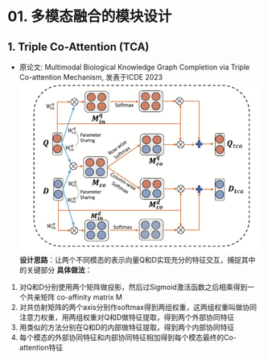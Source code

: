 # 01. 多模态融合的模块设计


## 1. Triple Co-Attention (TCA)

- 原论文: Multimodal Biological Knowledge Graph Completion via Triple Co-attention Mechanism, 发表于ICDE 2023
![](resources/Pasted%20image%2020231120165317.png)
**设计思路**：让两个不同模态的表示向量Q和D实现充分的特征交互，捕捉其中的关键部分
**具体做法**：
1. 对Q和D分别使用两个矩阵做投影，然后过Sigmoid激活函数之后相乘得到一个共亲矩阵 co-affinity matrix M
2. 对共仿射矩阵的两个axis分别作softmax得到两组权重，这两组权重叫做协同注意力权重，用两组权重对Q和D做特征提取，得到两个外部协同特征
3. 用类似的方法分别在Q和D的内部做特征提取，得到两个内部协同特征
4. 每个模态的外部协同特征和内部协同特征相加得到每个模态最终的Co-attention特征

